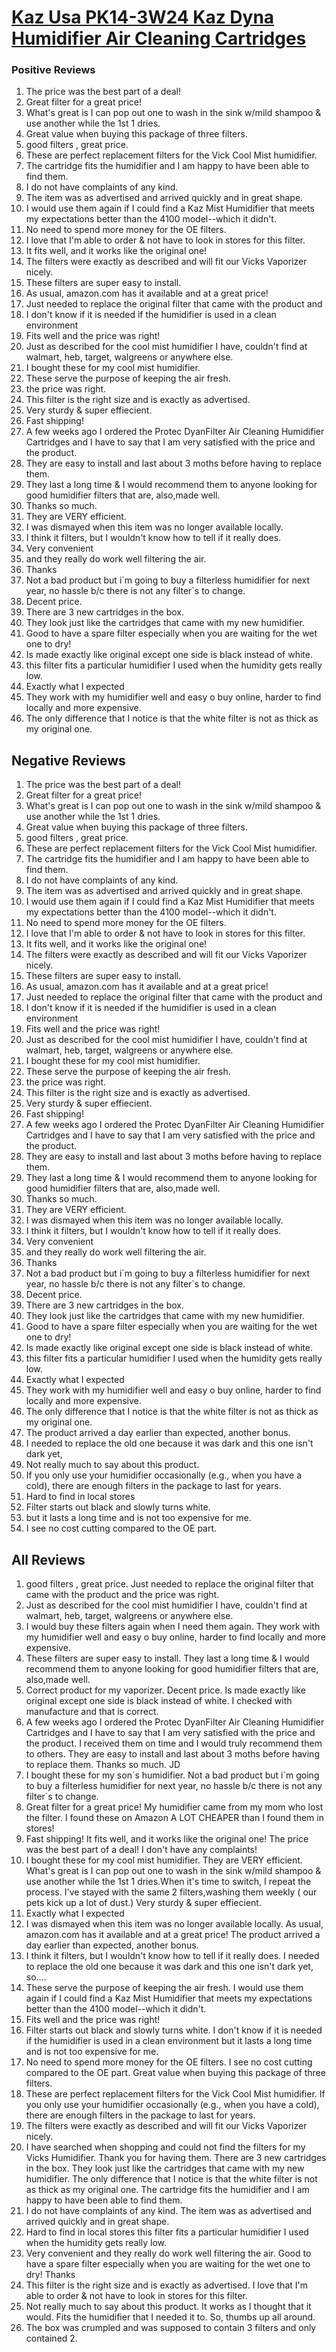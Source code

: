 # [Kaz Usa PK14-3W24 Kaz Dyna Humidifier Air Cleaning Cartridges](https://products.checkmycream.com/products/kaz-usa-pk14-3w24-kaz-dyna-humidifier-air-cleaning-cartridges.html)

### Positive Reviews

<ol>
      <li>The price was the best part of a deal!</li>
      <li>Great filter for a great price!</li>
      <li>What&#x27;s great is I can pop out one to wash in the sink w/mild shampoo &amp; use another while the 1st 1 dries.</li>
      <li>Great value when buying this package of three filters.</li>
      <li>good filters , great price.</li>
      <li>These are perfect replacement filters for the Vick Cool Mist humidifier.</li>
      <li>The cartridge fits the humidifier and I am happy to have been able to find them.</li>
      <li>I do not have complaints of any kind.</li>
      <li>The item was as advertised and arrived quickly and in great shape.</li>
      <li>I would use them again if I could find a Kaz Mist Humidifier that meets my expectations better than the 4100 model--which it didn&#x27;t.</li>
      <li>No need to spend more money for the OE filters.  </li>
      <li>I love that I&#x27;m able to order &amp; not have to look in stores for this filter.</li>
      <li>It fits well, and it works like the original one!</li>
      <li>The filters were exactly as described and will fit our Vicks Vaporizer nicely.</li>
      <li>These filters are super easy to install.</li>
      <li>As usual, amazon.com has it available and at a great price!  </li>
      <li>Just needed to replace the original filter that came with the product and</li>
      <li>I don&#x27;t know if it is needed if the humidifier is used in a clean environment</li>
      <li>Fits well and the price was right!</li>
      <li>Just as described for the cool mist humidifier I have, couldn&#x27;t find at walmart, heb, target, walgreens or anywhere else.</li>
      <li>I bought these for my cool mist humidifier.</li>
      <li>These serve the purpose of keeping the air fresh.</li>
      <li>the price was right.</li>
      <li>This filter is the right size and is exactly as advertised.  </li>
      <li>Very sturdy &amp; super effiecient.</li>
      <li>Fast shipping!</li>
      <li>A few weeks ago I ordered the Protec DyanFilter Air Cleaning Humidifier Cartridges and I have to say that I am very satisfied with the price and the product.    </li>
      <li>They are easy to install and last about 3 moths before having to replace them.  </li>
      <li>They last a long time &amp; I would recommend them to anyone looking for good humidifier filters that are, also,made well.</li>
      <li>Thanks so much.    </li>
      <li>They are VERY efficient.  </li>
      <li>I was dismayed when this item was no longer available locally.  </li>
      <li>I think it filters, but I wouldn&#x27;t know how to tell if it really does.</li>
      <li>Very convenient</li>
      <li>and they really do work well filtering the air.  </li>
      <li>Thanks</li>
      <li>Not a bad product but i&#x60;m going to buy  a filterless humidifier for next year, no hassle  b/c there is not any filter&#x60;s to change.</li>
      <li>Decent price.</li>
      <li>There are 3 new cartridges  in the box.</li>
      <li>They look just like the cartridges that came with my new humidifier.</li>
      <li>Good to have a spare filter especially when you are waiting for the wet one to dry!  </li>
      <li>Is made exactly like original except one side is black instead of white.</li>
      <li>this filter fits a particular humidifier I used when the humidity gets really low.</li>
      <li>Exactly what I expected</li>
      <li>They work with my humidifier well and easy o buy online, harder to find locally and more expensive.</li>
      <li>The only difference that I notice is that the white filter is not as thick as my original one.  </li>
</ol>


<h2>Negative Reviews</h2>
<ol>
<li> The price was the best part of a deal!</li>
<li> Great filter for a great price!</li>
<li> What&#x27;s great is I can pop out one to wash in the sink w/mild shampoo &amp; use another while the 1st 1 dries.</li>
<li> Great value when buying this package of three filters.</li>
<li> good filters , great price.</li>
<li> These are perfect replacement filters for the Vick Cool Mist humidifier.</li>
<li> The cartridge fits the humidifier and I am happy to have been able to find them.</li>
<li> I do not have complaints of any kind.</li>
<li> The item was as advertised and arrived quickly and in great shape.</li>
<li> I would use them again if I could find a Kaz Mist Humidifier that meets my expectations better than the 4100 model--which it didn&#x27;t.</li>
<li> No need to spend more money for the OE filters.  </li>
<li> I love that I&#x27;m able to order &amp; not have to look in stores for this filter.</li>
<li> It fits well, and it works like the original one!</li>
<li> The filters were exactly as described and will fit our Vicks Vaporizer nicely.</li>
<li> These filters are super easy to install.</li>
<li> As usual, amazon.com has it available and at a great price!  </li>
<li> Just needed to replace the original filter that came with the product and</li>
<li> I don&#x27;t know if it is needed if the humidifier is used in a clean environment</li>
<li> Fits well and the price was right!</li>
<li> Just as described for the cool mist humidifier I have, couldn&#x27;t find at walmart, heb, target, walgreens or anywhere else.</li>
<li> I bought these for my cool mist humidifier.</li>
<li> These serve the purpose of keeping the air fresh.</li>
<li> the price was right.</li>
<li> This filter is the right size and is exactly as advertised.  </li>
<li> Very sturdy &amp; super effiecient.</li>
<li> Fast shipping!</li>
<li> A few weeks ago I ordered the Protec DyanFilter Air Cleaning Humidifier Cartridges and I have to say that I am very satisfied with the price and the product.    </li>
<li> They are easy to install and last about 3 moths before having to replace them.  </li>
<li> They last a long time &amp; I would recommend them to anyone looking for good humidifier filters that are, also,made well.</li>
<li> Thanks so much.    </li>
<li> They are VERY efficient.  </li>
<li> I was dismayed when this item was no longer available locally.  </li>
<li> I think it filters, but I wouldn&#x27;t know how to tell if it really does.</li>
<li> Very convenient</li>
<li> and they really do work well filtering the air.  </li>
<li> Thanks</li>
<li> Not a bad product but i&#x60;m going to buy  a filterless humidifier for next year, no hassle  b/c there is not any filter&#x60;s to change.</li>
<li> Decent price.</li>
<li> There are 3 new cartridges  in the box.</li>
<li> They look just like the cartridges that came with my new humidifier.</li>
<li> Good to have a spare filter especially when you are waiting for the wet one to dry!  </li>
<li> Is made exactly like original except one side is black instead of white.</li>
<li> this filter fits a particular humidifier I used when the humidity gets really low.</li>
<li> Exactly what I expected</li>
<li> They work with my humidifier well and easy o buy online, harder to find locally and more expensive.</li>
<li> The only difference that I notice is that the white filter is not as thick as my original one.  </li>
<li> The product arrived a day earlier than expected, another bonus.</li>
<li> I needed to replace the old one because it was dark and this one isn&#x27;t dark yet,</li>
<li> Not really much to say about this product.  </li>
<li> If you only use your humidifier occasionally (e.g., when you have a cold), there are enough filters in the package to last for years.</li>
<li> Hard to find in local stores</li>
<li> Filter starts out black and slowly turns white.</li>
<li> but it lasts a long time and is not too expensive for me.</li>
<li> I see no cost cutting compared to the OE part.  </li>
</ol>

<h2>All Reviews</h2>

<ol>
    <li> good filters , great price. Just needed to replace the original filter that came with the product and the price was right.</li>
    <li> Just as described for the cool mist humidifier I have, couldn&#x27;t find at walmart, heb, target, walgreens or anywhere else.</li>
    <li> I would buy these filters again when I need them again. They work with my humidifier well and easy o buy online, harder to find locally and more expensive.</li>
    <li> These filters are super easy to install. They last a long time &amp; I would recommend them to anyone looking for good humidifier filters that are, also,made well.</li>
    <li> Correct product for my vaporizer. Decent price. Is made exactly like original except one side is black instead of white. I checked with manufacture and that is correct.</li>
    <li> A few weeks ago I ordered the Protec DyanFilter Air Cleaning Humidifier Cartridges and I have to say that I am very satisfied with the price and the product.    I received them on time and I would truly recommend them to others.  They are easy to install and last about 3 moths before having to replace them.  Thanks so much.    JD</li>
    <li> I bought these for my son&#x60;s humidifier.  Not a bad product but i&#x60;m going to buy  a filterless humidifier for next year, no hassle  b/c there is not any filter&#x60;s to change.</li>
    <li> Great filter for a great price! My humidifier came from my mom who lost the filter. I found these on Amazon A LOT CHEAPER than I found them in stores!</li>
    <li> Fast shipping! It fits well, and it works like the original one! The price was the best part of a deal! I don&#x27;t have any complaints!</li>
    <li> I bought these for my cool mist humidifier. They are VERY efficient.  What&#x27;s great is I can pop out one to wash in the sink w/mild shampoo &amp; use another while the 1st 1 dries.When it&#x27;s time to switch, I repeat the process.  I&#x27;ve stayed with the same 2 filters,washing them weekly ( our pets kick up a lot of dust.) Very sturdy &amp; super effiecient.</li>
    <li> Exactly what I expected</li>
    <li> I was dismayed when this item was no longer available locally.  As usual, amazon.com has it available and at a great price!  The product arrived a day earlier than expected, another bonus.</li>
    <li> I think it filters, but I wouldn&#x27;t know how to tell if it really does. I needed to replace the old one because it was dark and this one isn&#x27;t dark yet, so....</li>
    <li> These serve the purpose of keeping the air fresh. I would use them again if I could find a Kaz Mist Humidifier that meets my expectations better than the 4100 model--which it didn&#x27;t.</li>
    <li> Fits well and the price was right!</li>
    <li> Filter starts out black and slowly turns white. I don&#x27;t know if it is needed if the humidifier is used in a clean environment but it lasts a long time and is not too expensive for me.</li>
    <li> No need to spend more money for the OE filters.  I see no cost cutting compared to the OE part.  Great value when buying this package of three filters.</li>
    <li> These are perfect replacement filters for the Vick Cool Mist humidifier. If you only use your humidifier occasionally (e.g., when you have a cold), there are enough filters in the package to last for years.</li>
    <li> The filters were exactly as described and will fit our Vicks Vaporizer nicely.</li>
    <li> I have searched when shopping  and could not find the filters for my Vicks Humidifier. Thank you for having them. There are 3 new cartridges  in the box. They look just like the cartridges that came with my new humidifier. The only difference that I notice is that the white filter is not as thick as my original one.  The cartridge fits the humidifier and I am happy to have been able to find them.</li>
    <li> I do not have complaints of any kind. The item was as advertised and arrived quickly and in great shape.</li>
    <li> Hard to find in local stores this filter fits a particular humidifier I used when the humidity gets really low.</li>
    <li> Very convenient and they really do work well filtering the air.  Good to have a spare filter especially when you are waiting for the wet one to dry!  Thanks</li>
    <li> This filter is the right size and is exactly as advertised.  I love that I&#x27;m able to order &amp; not have to look in stores for this filter.</li>
    <li> Not really much to say about this product.  It works as I thought that it would.  Fits the humidifier that I needed it to.  So, thumbs up all around.</li>
    <li> The box was crumpled and was supposed to contain 3 filters and only contained 2.</li>
</ol>




